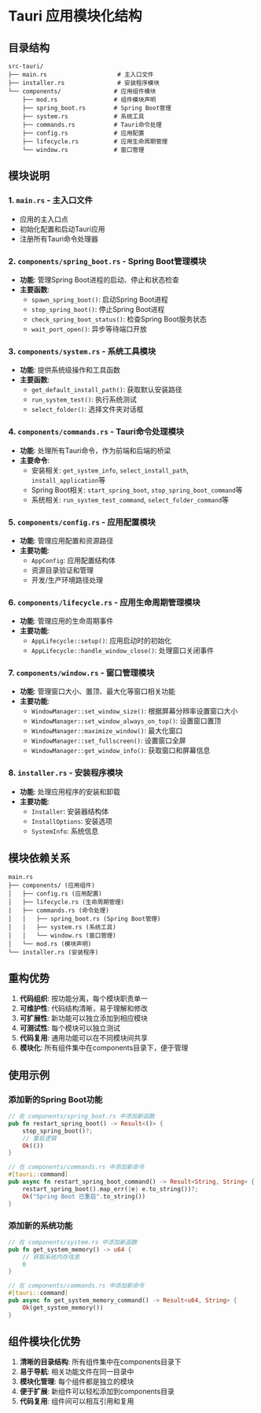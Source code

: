 # Tauri 应用模块化结构

## 目录结构

```
src-tauri/
├── main.rs                    # 主入口文件
├── installer.rs               # 安装程序模块
└── components/               # 应用组件模块
    ├── mod.rs                # 组件模块声明
    ├── spring_boot.rs        # Spring Boot管理
    ├── system.rs             # 系统工具
    ├── commands.rs           # Tauri命令处理
    ├── config.rs             # 应用配置
    ├── lifecycle.rs          # 应用生命周期管理
    └── window.rs             # 窗口管理
```

## 模块说明

### 1. `main.rs` - 主入口文件
- 应用的主入口点
- 初始化配置和启动Tauri应用
- 注册所有Tauri命令处理器

### 2. `components/spring_boot.rs` - Spring Boot管理模块
- **功能**: 管理Spring Boot进程的启动、停止和状态检查
- **主要函数**:
  - `spawn_spring_boot()`: 启动Spring Boot进程
  - `stop_spring_boot()`: 停止Spring Boot进程
  - `check_spring_boot_status()`: 检查Spring Boot服务状态
  - `wait_port_open()`: 异步等待端口开放

### 3. `components/system.rs` - 系统工具模块
- **功能**: 提供系统级操作和工具函数
- **主要函数**:
  - `get_default_install_path()`: 获取默认安装路径
  - `run_system_test()`: 执行系统测试
  - `select_folder()`: 选择文件夹对话框

### 4. `components/commands.rs` - Tauri命令处理模块
- **功能**: 处理所有Tauri命令，作为前端和后端的桥梁
- **主要命令**:
  - 安装相关: `get_system_info`, `select_install_path`, `install_application`等
  - Spring Boot相关: `start_spring_boot`, `stop_spring_boot_command`等
  - 系统相关: `run_system_test_command`, `select_folder_command`等

### 5. `components/config.rs` - 应用配置模块
- **功能**: 管理应用配置和资源路径
- **主要功能**:
  - `AppConfig`: 应用配置结构体
  - 资源目录验证和管理
  - 开发/生产环境路径处理

### 6. `components/lifecycle.rs` - 应用生命周期管理模块
- **功能**: 管理应用的生命周期事件
- **主要功能**:
  - `AppLifecycle::setup()`: 应用启动时的初始化
  - `AppLifecycle::handle_window_close()`: 处理窗口关闭事件

### 7. `components/window.rs` - 窗口管理模块
- **功能**: 管理窗口大小、置顶、最大化等窗口相关功能
- **主要功能**:
  - `WindowManager::set_window_size()`: 根据屏幕分辨率设置窗口大小
  - `WindowManager::set_window_always_on_top()`: 设置窗口置顶
  - `WindowManager::maximize_window()`: 最大化窗口
  - `WindowManager::set_fullscreen()`: 设置窗口全屏
  - `WindowManager::get_window_info()`: 获取窗口和屏幕信息

### 8. `installer.rs` - 安装程序模块
- **功能**: 处理应用程序的安装和卸载
- **主要功能**:
  - `Installer`: 安装器结构体
  - `InstallOptions`: 安装选项
  - `SystemInfo`: 系统信息

## 模块依赖关系

```
main.rs
├── components/ (应用组件)
│   ├── config.rs (应用配置)
│   ├── lifecycle.rs (生命周期管理)
│   ├── commands.rs (命令处理)
│   │   ├── spring_boot.rs (Spring Boot管理)
│   │   ├── system.rs (系统工具)
│   │   └── window.rs (窗口管理)
│   └── mod.rs (模块声明)
└── installer.rs (安装程序)
```

## 重构优势

1. **代码组织**: 按功能分离，每个模块职责单一
2. **可维护性**: 代码结构清晰，易于理解和修改
3. **可扩展性**: 新功能可以独立添加到相应模块
4. **可测试性**: 每个模块可以独立测试
5. **代码复用**: 通用功能可以在不同模块间共享
6. **模块化**: 所有组件集中在components目录下，便于管理

## 使用示例

### 添加新的Spring Boot功能
```rust
// 在 components/spring_boot.rs 中添加新函数
pub fn restart_spring_boot() -> Result<()> {
    stop_spring_boot()?;
    // 重启逻辑
    Ok(())
}

// 在 components/commands.rs 中添加新命令
#[tauri::command]
pub async fn restart_spring_boot_command() -> Result<String, String> {
    restart_spring_boot().map_err(|e| e.to_string())?;
    Ok("Spring Boot 已重启".to_string())
}
```

### 添加新的系统功能
```rust
// 在 components/system.rs 中添加新函数
pub fn get_system_memory() -> u64 {
    // 获取系统内存信息
    0
}

// 在 components/commands.rs 中添加新命令
#[tauri::command]
pub async fn get_system_memory_command() -> Result<u64, String> {
    Ok(get_system_memory())
}
```

## 组件模块化优势

1. **清晰的目录结构**: 所有组件集中在components目录下
2. **易于导航**: 相关功能文件在同一目录中
3. **模块化管理**: 每个组件都是独立的模块
4. **便于扩展**: 新组件可以轻松添加到components目录
5. **代码复用**: 组件间可以相互引用和复用 